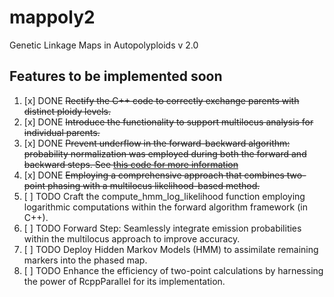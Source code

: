 # mappoly2
Genetic Linkage Maps in Autopolyploids v 2.0

## Features to be implemented soon

1. [x] DONE ~~Rectify the C++ code to correctly exchange parents with distinct ploidy levels.~~
2. [x] DONE ~~Introduce the functionality to support multilocus analysis for individual parents.~~
3. [x] DONE ~~Prevent underflow in the forward-backward algorithm: probability normalization was employed during both the forward and backward steps. See [this code for more information]("https://github.com/mmollina/mappoly2/commit/ee4d0b8938b0631e377959d4f8f0c6fa27c0c8e7#diff-f405d1ef79df16b745f22994e5c42adddb61716567b5f0d029ce5de6c9b98cadR341")~~
5. [x] DONE ~~Employing a comprehensive approach that combines two-point phasing with a multilocus likelihood-based method.~~
6. [ ] TODO Craft the compute_hmm_log_likelihood function employing logarithmic computations within the forward algorithm framework (in C++).
7. [ ] TODO Forward Step: Seamlessly integrate emission probabilities within the multilocus approach to improve accuracy.
8. [ ] TODO Deploy Hidden Markov Models (HMM) to assimilate remaining markers into the phased map.
9. [ ] TODO Enhance the efficiency of two-point calculations by harnessing the power of RcppParallel for its implementation.


